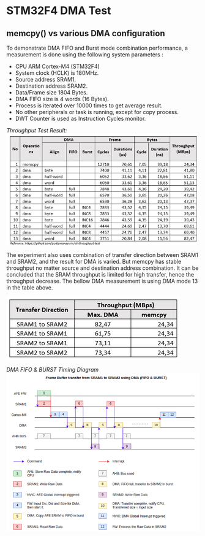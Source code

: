 # STM32F4 DMA Test
## memcpy() vs various DMA configuration

To demonstrate DMA FIFO and Burst mode combination performance, a measurement is done using the following system parameters :
- CPU ARM Cortex-M4 (STM32F4)
- System clock (HCLK) is 180MHz.
- Source address SRAM1.
- Destination address SRAM2.
- Data/Frame size 1804 Bytes.
-	DMA FIFO size is 4 words (16 Bytes).
-	Process is iterated over 10000 times to get average result.
-	No other peripherals or task is running, except for copy process.
-	DWT Counter is used as Instruction Cycles monitor.

_Throughput Test Result:_
![DMA Mode Combination](/Assets/dma-poc.jpg)

The experiment also uses combination of transfer direction between SRAM1 and SRAM2, and the result for DMA is varied. But memcpy has stable throughput no matter source and destination address combination. It can be concluded that the SRAM throughput is limited for high transfer, hence the throughput decrease. The bellow DMA measurement is using DMA mode 13 in the table above.

![Transfer Direction Combination](/Assets/transfer-direction.jpg)


_DMA FIFO & BURST Timing Diagram_
![Timing Diagram](/Assets/timing-diagram.png)
